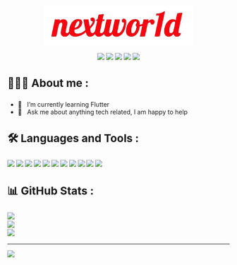 <p align="center">
  <a href="https://github.com/nextwor1d">
    <img height="90" src="https://github.com/nextwor1d/nextwor1d/blob/main/assets/nextwor1d.png"/></a>
</p>

<p align="center">
  <a href="https://t.me/nextwor1d"><img src="https://img.shields.io/badge/telegram-1da1f2?style=for-the-badge&logo=telegram&logoColor=white&color=27a0df"/></a> 
  <a href="https://youtube.com/@nextwor1d"><img src="https://img.shields.io/badge/youtube-1da1f2?style=for-the-badge&logo=youtube&logoColor=white&color=ff0000&"/></a>
  <a href="https://stackoverflow.com/users/21555356"><img src="https://img.shields.io/badge/stackoverflow-f27f25?style=for-the-badge&logo=stackoverflow&logoColor=white&color=f27f25"/></a>
  <a href="https://twitter.com/nextwor1d"><img src="https://img.shields.io/badge/twitter-1da1f2?style=for-the-badge&logo=twitter&logoColor=white&color=1da1f2"/></a>
  <a href="https://linkedin.com/in/nextwor1d"><img src="https://img.shields.io/badge/linkedin-0c67c2?style=for-the-badge&logo=linkedin"/></a>
</p>


## <summary><h3>🧑🏻‍💻 About me :</h3></summary>

- 🌱 &nbsp; I’m currently learning Flutter
- 💬 &nbsp; Ask me about anything tech related, I am happy to help

## <summary><h3>🛠️ Languages and Tools :</h3></summary>

<a href="https://en.wikipedia.org/wiki/HTML5"><img src="https://img.shields.io/badge/HTML5-db4b31?logo=html5&logoColor=white"/></a>
<a href="https://en.wikipedia.org/wiki/CSS3"><img src="https://img.shields.io/badge/CSS3-1572b6?logo=CSS3&logoColor=white"/></a>
<a href="https://getbootstrap.com"><img src="https://img.shields.io/badge/BOOTSTRAP-7210f5?logo=BOOTSTRAP&logoColor=white"/></a>
<a href="https://en.wikipedia.org/wiki/JavaScript"><img src="https://img.shields.io/badge/JAVASCRIPT-f0db4f?logo=JAVASCRIPT&logoColor=white"/></a>
<a href="https://dart.dev/"><img src="https://img.shields.io/badge/DART-2bb7f6?logo=DART&logoColor=white"/></a>
<a href="https://flutter.dev"><img src="https://img.shields.io/badge/FLUTTER-015393?logo=flutter&logoColor=white"/></a>
<a href="https://firebase.google.com"><img src="https://img.shields.io/badge/FIREBASE-ffcb2b?logo=FIREBASE&logoColor=white"/></a>
<a href="https://go.dev/"><img src="https://img.shields.io/badge/GO-79d4fd?logo=go&logoColor=white"/></a>
<a href="https://github.com"><img src="https://img.shields.io/badge/GITHUB-black?logo=GITHUB&logoColor=white"/></a>
<a href="https://git-scm.com"><img src="https://img.shields.io/badge/GIT-e84e31?logo=git&logoColor=white"/></a>
<a href="https://code.visualstudio.com/"><img src="https://img.shields.io/badge/VSCODE-3c99d4?logo=visualstudio&logoColor=white"/></a>


## <summary><h3>📊 GitHub Stats :</h3></summary>

![](https://github-readme-stats.vercel.app/api?username=nextwor1d&theme=dark&hide_border=false&include_all_commits=true&count_private=true)<br/>
![](https://github-readme-streak-stats.herokuapp.com/?user=nextwor1d&theme=dark&hide_border=false)<br/>
![](https://github-readme-stats.vercel.app/api/top-langs/?username=nextwor1d&theme=dark&hide_border=false&include_all_commits=true&count_private=true&layout=compact)

---
[![](https://visitcount.itsvg.in/api?id=nextwor1d&label=Profile%20Views&color=12&icon=0&pretty=true)](https://visitcount.itsvg.in)
